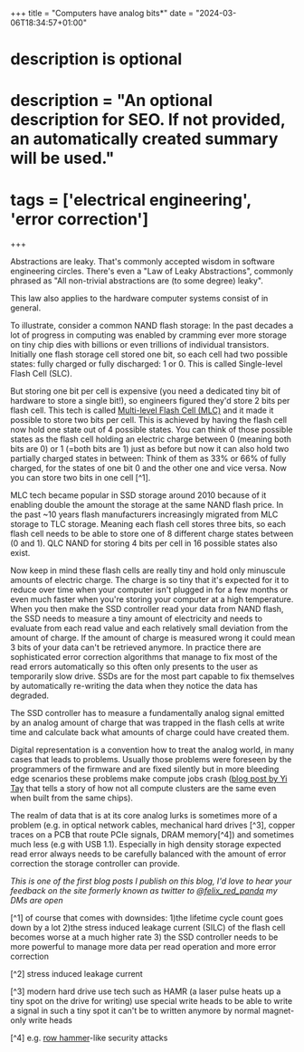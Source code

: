 +++
title = "Computers have analog bits*"
date = "2024-03-06T18:34:57+01:00"

#
# description is optional
#
# description = "An optional description for SEO. If not provided, an automatically created summary will be used."

# tags = ['electrical engineering', 'error correction']
+++

<!-- # Computers are analog systems -->
<!-- # Computers have analog bits -->

Abstractions are leaky. That's commonly accepted wisdom in software engineering circles. There's even a "Law of Leaky Abstractions", commonly phrased as "All non-trivial abstractions are (to some degree) leaky".

This law also applies to the hardware computer systems consist of in general.

To illustrate, consider a common NAND flash storage: In the past decades a lot of progress in computing was enabled by cramming ever more storage on tiny chip dies with billions or even trillions of individual transistors. Initially one flash storage cell stored one bit, so each cell had two possible states: fully charged or fully discharged: 1 or 0. This is called Single-level Flash Cell (SLC).

But storing one bit per cell is expensive (you need a dedicated tiny bit of hardware to store a single bit!), so engineers figured they'd store 2 bits per flash cell. This tech is called [Multi-level Flash Cell (MLC)](https://www.kioxia.com/en-jp/rd/technology/multi-level-cell.html) and it made it possible to store two bits per cell. This is achieved by having the flash cell now hold one state out of 4 possible states. You can think of those possible states as the flash cell holding an electric charge between 0 (meaning both bits are 0) or 1 (=both bits are 1) just as before but now it can also hold two partially charged states in between: Think of them as 33% or 66% of fully charged, for the states of one bit 0 and the other one and vice versa. Now you can store two bits in one cell [^1].

MLC tech became popular in SSD storage around 2010 because of it enabling double the amount the storage at the same NAND flash price. In the past ~10 years flash manufacturers increasingly migrated from MLC storage to TLC storage. Meaning each flash cell stores three bits, so each flash cell needs to be able to store one of 8 different charge states between (0 and 1). QLC NAND for storing 4 bits per cell in 16 possible states also exist.

Now keep in mind these flash cells are really tiny and hold only minuscule amounts of electric charge. The charge is so tiny that it's expected for it to reduce over time when your computer isn't plugged in for a few months or even much faster when you're storing your computer at a high temperature.
When you then make the SSD controller read your data from NAND flash, the SSD needs to measure a tiny amount of electricity and needs to evaluate from each read value and each relatively small deviation from the amount of charge. If the amount of charge is measured wrong it could mean 3 bits of your data can't be retrieved anymore. In practice there are sophisticated error correction algorithms that manage to fix most of the read errors automatically so this often only presents to the user as temporarily slow drive. SSDs are for the most part capable to fix themselves by automatically re-writing the data when they notice the data has degraded.

The SSD controller has to measure a fundamentally analog signal emitted by an analog amount of charge that was trapped in the flash cells at write time and calculate back what amounts of charge could have created them.

Digital representation is a convention how to treat the analog world, in many cases that leads to problems. Usually those problems were foreseen by the programmers of the firmware and are fixed silently but in more bleeding edge scenarios these problems make compute jobs crash ([blog post by Yi Tay](https://www.yitay.net/blog/training-great-llms-entirely-from-ground-zero-in-the-wilderness) that tells a story of how not all compute clusters are the same even when built from the same chips).

The realm of data that is at its core analog lurks is sometimes more of a problem (e.g. in optical network cables, mechanical hard drives [^3], copper traces on a PCB that route PCIe signals, DRAM memory[^4]) and sometimes much less (e.g with USB 1.1). Especially in high density storage expected read error always needs to be carefully balanced with the amount of error correction the storage controller can provide.

*This is one of the first blog posts I publish on this blog, I'd love to hear your feedback on the site formerly known as twitter to [@felix_red_panda](https://twitter.com/felix_red_panda) my DMs are open*


[^1] of course that comes with downsides: 1)the lifetime cycle count goes down by a lot 2)the stress induced leakage current (SILC) of the flash cell becomes worse at a much higher rate 3) the SSD controller needs to be more powerful to manage more data per read operation and more error correction

[^2] stress induced leakage current

[^3] modern hard drive use tech such as HAMR (a laser pulse heats up a tiny spot on the drive for writing) use special write heads to be able to write a signal in such a tiny spot it can't be to written anymore by normal magnet-only write heads

[^4] e.g. [row hammer](https://en.wikipedia.org/wiki/Row_hammer)-like security attacks
